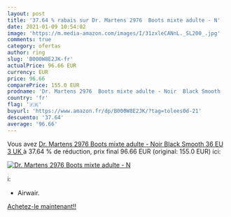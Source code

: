 ```yaml
---
layout: post
title: '37.64 % rabais sur Dr. Martens 2976  Boots mixte adulte - N'
date: 2021-01-09 10:54:02
image: 'https://m.media-amazon.com/images/I/31zxleCANnL._SL200_.jpg'
comments: true
category: ofertas
author: ring
slug: 'B000W8E2JK-fr'
actualPrice: 96.66 EUR
currency: EUR
price: 96.66
comparePrice: 155.0 EUR
prodname: 'Dr. Martens 2976  Boots mixte adulte - Noir  Black Smooth   36 EU  3 UK '
country: 'fr'
flag: '🇫🇷'
buyurl: 'https://www.amazon.fr/dp/B000W8E2JK/?tag=tolees0d-21'
descuento: '37.64'
average: '96.66'
---
```


Vous avez [Dr. Martens 2976  Boots mixte adulte - Noir  Black Smooth   36 EU  3 UK ](https://www.amazon.fr/dp/B000W8E2JK/?tag=tolees0d-21)  à  37.64 % de réduction, prix final  96.66 EUR (original: 155.0 EUR) ici:

[![Dr. Martens 2976  Boots mixte adulte - N](https://m.media-amazon.com/images/I/31zxleCANnL._SL200_.jpg)](https://www.amazon.fr/dp/B000W8E2JK/?tag=tolees0d-21)

ℹ️:

- Airwair.

[Achetez-le maintenant!!](https://www.amazon.fr/dp/B000W8E2JK/?tag=tolees0d-21)
